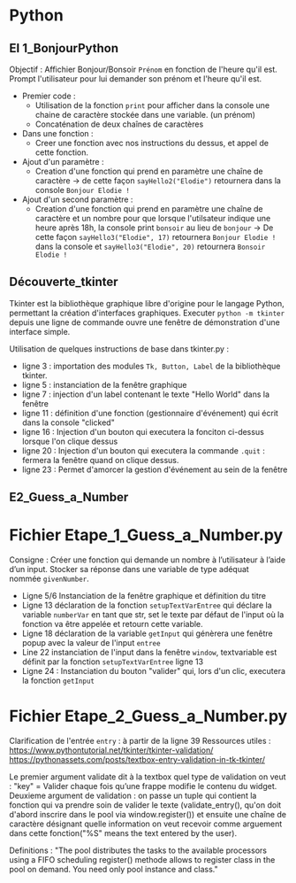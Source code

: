 # Python

## EI 1_BonjourPython

Objectif : Affichier Bonjour/Bonsoir `Prénom` en fonction de l'heure qu'il est. Prompt l'utilisateur pour lui demander son prénom et l'heure qu'il est.
- Premier code : 
  - Utilisation de la fonction `print` pour afficher dans la console une chaine de caractère stockée dans une variable. (un prénom)
  - Concaténation de deux chaînes de caractères
- Dans une fonction :
  - Creer une fonction avec nos instructions du dessus, et appel de cette fonction.
- Ajout d'un paramètre :
  - Creation d'une fonction qui prend en paramètre une chaîne de caractère
  -> de cette façon `sayHello2("Elodie")` retournera dans la console `Bonjour Elodie !`
- Ajout d'un second paramètre :
  - Creation d'une fonction qui prend en paramètre une chaîne de caractère et un nombre pour que lorsque l'utilsateur indique une heure après 18h, la console print `bonsoir` au lieu de `bonjour` 
  -> De cette façon `sayHello3("Elodie", 17)` retournera `Bonjour Elodie !` dans la console et `sayHello3("Elodie", 20)` retournera `Bonsoir Elodie !`

## Découverte_tkinter

Tkinter est la bibliothèque graphique libre d'origine pour le langage Python, permettant la création d'interfaces graphiques. Executer `python -m tkinter` depuis une ligne de commande ouvre une fenêtre de démonstration d'une interface simple.

Utilisation de quelques instructions de base dans tkinter.py :
- ligne 3 : importation des modules `Tk, Button, Label` de la bibliothèque tkinter.
- ligne 5 : instanciation de la fenêtre graphique
- ligne 7 : injection d'un label contenant le texte "Hello World" dans la fenêtre
- ligne 11 : définition d'une fonction (gestionnaire d'événement) qui écrit dans la console "clicked"
- ligne 16 : Injection d'un bouton qui executera la fonciton ci-dessus lorsque l'on clique dessus
- ligne 20 : Injection d'un bouton qui executera la commande `.quit` : fermera la fenêtre quand on clique dessus.
- ligne 23 : Permet d'amorcer la gestion d'événement au sein de la fenêtre

## E2_Guess_a_Number

# Fichier Etape_1_Guess_a_Number.py
Consigne : Créer une fonction qui demande un nombre à l’utilisateur à l’aide d’un input. Stocker sa réponse dans une variable de type adéquat nommée `givenNumber`.

- Ligne 5/6 Instanciation de la fenêtre graphique et définition du titre
- Ligne 13 déclaration de la fonction `setupTextVarEntree` qui déclare la variable `numberVar` en tant que str, set le texte par défaut de l'input où la fonction va être appelée et retourn cette variable.
- Ligne 18 déclaration de la variable `getInput` qui génèrera une fenêtre popup avec la valeur de l'input `entree`
- Line 22 instanciation de l'input dans la fenêtre `window`, textvariable est définit par la fonction `setupTextVarEntree` ligne 13
- Ligne 24 : Instanciation du bouton "valider" qui, lors d'un clic, executera la fonction `getInput`

# Fichier Etape_2_Guess_a_Number.py

Clarification de l'entrée `entry` :
à partir de la ligne 39
Ressources utiles :
https://www.pythontutorial.net/tkinter/tkinter-validation/
https://pythonassets.com/posts/textbox-entry-validation-in-tk-tkinter/

Le premier argument validate dit à la textbox quel type de validation on veut : "key" = Valider chaque fois qu’une frappe modifie le contenu du widget.
Deuxieme argument de validation : on passe un tuple qui contient la fonction qui va prendre soin de valider le texte (validate_entry(),
qu'on doit d'abord inscrire dans le pool via window.register()) et ensuite une chaîne de caractère désignant quelle information on veut recevoir comme arguement dans cette fonction("%S" means the text entered by the user).

Definitions : "The pool distributes the tasks to the available processors using a FIFO scheduling register() methode allows to register class in the pool on demand. You need only pool instance and class."



